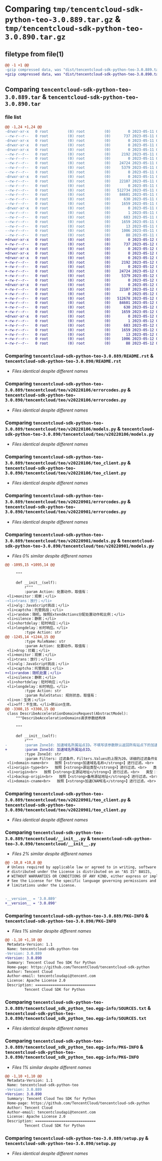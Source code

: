 # Comparing `tmp/tencentcloud-sdk-python-teo-3.0.889.tar.gz` & `tmp/tencentcloud-sdk-python-teo-3.0.890.tar.gz`

## filetype from file(1)

```diff
@@ -1 +1 @@
-gzip compressed data, was "dist/tencentcloud-sdk-python-teo-3.0.889.tar", last modified: Thu May 11 03:19:39 2023, max compression
+gzip compressed data, was "dist/tencentcloud-sdk-python-teo-3.0.890.tar", last modified: Fri May 12 04:09:16 2023, max compression
```

## Comparing `tencentcloud-sdk-python-teo-3.0.889.tar` & `tencentcloud-sdk-python-teo-3.0.890.tar`

### file list

```diff
@@ -1,24 +1,24 @@
-drwxr-xr-x   0 root         (0) root         (0)        0 2023-05-11 03:19:39.000000 tencentcloud-sdk-python-teo-3.0.889/
--rw-r--r--   0 root         (0) root         (0)      737 2023-05-11 03:19:39.000000 tencentcloud-sdk-python-teo-3.0.889/README.rst
-drwxr-xr-x   0 root         (0) root         (0)        0 2023-05-11 03:19:39.000000 tencentcloud-sdk-python-teo-3.0.889/tencentcloud/
-drwxr-xr-x   0 root         (0) root         (0)        0 2023-05-11 03:19:39.000000 tencentcloud-sdk-python-teo-3.0.889/tencentcloud/teo/
-drwxr-xr-x   0 root         (0) root         (0)        0 2023-05-11 03:19:39.000000 tencentcloud-sdk-python-teo-3.0.889/tencentcloud/teo/v20220106/
--rw-r--r--   0 root         (0) root         (0)     2192 2023-05-11 03:19:39.000000 tencentcloud-sdk-python-teo-3.0.889/tencentcloud/teo/v20220106/errorcodes.py
--rw-r--r--   0 root         (0) root         (0)        0 2023-05-11 03:19:39.000000 tencentcloud-sdk-python-teo-3.0.889/tencentcloud/teo/v20220106/__init__.py
--rw-r--r--   0 root         (0) root         (0)    24724 2023-05-11 03:19:39.000000 tencentcloud-sdk-python-teo-3.0.889/tencentcloud/teo/v20220106/models.py
--rw-r--r--   0 root         (0) root         (0)     5379 2023-05-11 03:19:39.000000 tencentcloud-sdk-python-teo-3.0.889/tencentcloud/teo/v20220106/teo_client.py
--rw-r--r--   0 root         (0) root         (0)        0 2023-05-11 03:19:39.000000 tencentcloud-sdk-python-teo-3.0.889/tencentcloud/teo/__init__.py
-drwxr-xr-x   0 root         (0) root         (0)        0 2023-05-11 03:19:39.000000 tencentcloud-sdk-python-teo-3.0.889/tencentcloud/teo/v20220901/
--rw-r--r--   0 root         (0) root         (0)    22107 2023-05-11 03:19:39.000000 tencentcloud-sdk-python-teo-3.0.889/tencentcloud/teo/v20220901/errorcodes.py
--rw-r--r--   0 root         (0) root         (0)        0 2023-05-11 03:19:39.000000 tencentcloud-sdk-python-teo-3.0.889/tencentcloud/teo/v20220901/__init__.py
--rw-r--r--   0 root         (0) root         (0)   512734 2023-05-11 03:19:39.000000 tencentcloud-sdk-python-teo-3.0.889/tencentcloud/teo/v20220901/models.py
--rw-r--r--   0 root         (0) root         (0)    84601 2023-05-11 03:19:39.000000 tencentcloud-sdk-python-teo-3.0.889/tencentcloud/teo/v20220901/teo_client.py
--rw-r--r--   0 root         (0) root         (0)      630 2023-05-11 03:19:39.000000 tencentcloud-sdk-python-teo-3.0.889/tencentcloud/__init__.py
--rw-r--r--   0 root         (0) root         (0)     1659 2023-05-11 03:19:39.000000 tencentcloud-sdk-python-teo-3.0.889/PKG-INFO
-drwxr-xr-x   0 root         (0) root         (0)        0 2023-05-11 03:19:39.000000 tencentcloud-sdk-python-teo-3.0.889/tencentcloud_sdk_python_teo.egg-info/
--rw-r--r--   0 root         (0) root         (0)        1 2023-05-11 03:19:39.000000 tencentcloud-sdk-python-teo-3.0.889/tencentcloud_sdk_python_teo.egg-info/dependency_links.txt
--rw-r--r--   0 root         (0) root         (0)      603 2023-05-11 03:19:39.000000 tencentcloud-sdk-python-teo-3.0.889/tencentcloud_sdk_python_teo.egg-info/SOURCES.txt
--rw-r--r--   0 root         (0) root         (0)     1659 2023-05-11 03:19:39.000000 tencentcloud-sdk-python-teo-3.0.889/tencentcloud_sdk_python_teo.egg-info/PKG-INFO
--rw-r--r--   0 root         (0) root         (0)       13 2023-05-11 03:19:39.000000 tencentcloud-sdk-python-teo-3.0.889/tencentcloud_sdk_python_teo.egg-info/top_level.txt
--rw-r--r--   0 root         (0) root         (0)     1006 2023-05-11 03:19:39.000000 tencentcloud-sdk-python-teo-3.0.889/setup.py
--rw-r--r--   0 root         (0) root         (0)       88 2023-05-11 03:19:39.000000 tencentcloud-sdk-python-teo-3.0.889/setup.cfg
+drwxr-xr-x   0 root         (0) root         (0)        0 2023-05-12 04:09:16.000000 tencentcloud-sdk-python-teo-3.0.890/
+-rw-r--r--   0 root         (0) root         (0)      737 2023-05-12 04:09:16.000000 tencentcloud-sdk-python-teo-3.0.890/README.rst
+drwxr-xr-x   0 root         (0) root         (0)        0 2023-05-12 04:09:16.000000 tencentcloud-sdk-python-teo-3.0.890/tencentcloud/
+drwxr-xr-x   0 root         (0) root         (0)        0 2023-05-12 04:09:16.000000 tencentcloud-sdk-python-teo-3.0.890/tencentcloud/teo/
+drwxr-xr-x   0 root         (0) root         (0)        0 2023-05-12 04:09:16.000000 tencentcloud-sdk-python-teo-3.0.890/tencentcloud/teo/v20220106/
+-rw-r--r--   0 root         (0) root         (0)     2192 2023-05-12 04:09:16.000000 tencentcloud-sdk-python-teo-3.0.890/tencentcloud/teo/v20220106/errorcodes.py
+-rw-r--r--   0 root         (0) root         (0)        0 2023-05-12 04:09:16.000000 tencentcloud-sdk-python-teo-3.0.890/tencentcloud/teo/v20220106/__init__.py
+-rw-r--r--   0 root         (0) root         (0)    24724 2023-05-12 04:09:16.000000 tencentcloud-sdk-python-teo-3.0.890/tencentcloud/teo/v20220106/models.py
+-rw-r--r--   0 root         (0) root         (0)     5379 2023-05-12 04:09:16.000000 tencentcloud-sdk-python-teo-3.0.890/tencentcloud/teo/v20220106/teo_client.py
+-rw-r--r--   0 root         (0) root         (0)        0 2023-05-12 04:09:16.000000 tencentcloud-sdk-python-teo-3.0.890/tencentcloud/teo/__init__.py
+drwxr-xr-x   0 root         (0) root         (0)        0 2023-05-12 04:09:16.000000 tencentcloud-sdk-python-teo-3.0.890/tencentcloud/teo/v20220901/
+-rw-r--r--   0 root         (0) root         (0)    22107 2023-05-12 04:09:16.000000 tencentcloud-sdk-python-teo-3.0.890/tencentcloud/teo/v20220901/errorcodes.py
+-rw-r--r--   0 root         (0) root         (0)        0 2023-05-12 04:09:16.000000 tencentcloud-sdk-python-teo-3.0.890/tencentcloud/teo/v20220901/__init__.py
+-rw-r--r--   0 root         (0) root         (0)   512678 2023-05-12 04:09:16.000000 tencentcloud-sdk-python-teo-3.0.890/tencentcloud/teo/v20220901/models.py
+-rw-r--r--   0 root         (0) root         (0)    84601 2023-05-12 04:09:16.000000 tencentcloud-sdk-python-teo-3.0.890/tencentcloud/teo/v20220901/teo_client.py
+-rw-r--r--   0 root         (0) root         (0)      630 2023-05-12 04:09:16.000000 tencentcloud-sdk-python-teo-3.0.890/tencentcloud/__init__.py
+-rw-r--r--   0 root         (0) root         (0)     1659 2023-05-12 04:09:16.000000 tencentcloud-sdk-python-teo-3.0.890/PKG-INFO
+drwxr-xr-x   0 root         (0) root         (0)        0 2023-05-12 04:09:16.000000 tencentcloud-sdk-python-teo-3.0.890/tencentcloud_sdk_python_teo.egg-info/
+-rw-r--r--   0 root         (0) root         (0)        1 2023-05-12 04:09:16.000000 tencentcloud-sdk-python-teo-3.0.890/tencentcloud_sdk_python_teo.egg-info/dependency_links.txt
+-rw-r--r--   0 root         (0) root         (0)      603 2023-05-12 04:09:16.000000 tencentcloud-sdk-python-teo-3.0.890/tencentcloud_sdk_python_teo.egg-info/SOURCES.txt
+-rw-r--r--   0 root         (0) root         (0)     1659 2023-05-12 04:09:16.000000 tencentcloud-sdk-python-teo-3.0.890/tencentcloud_sdk_python_teo.egg-info/PKG-INFO
+-rw-r--r--   0 root         (0) root         (0)       13 2023-05-12 04:09:16.000000 tencentcloud-sdk-python-teo-3.0.890/tencentcloud_sdk_python_teo.egg-info/top_level.txt
+-rw-r--r--   0 root         (0) root         (0)     1006 2023-05-12 04:09:16.000000 tencentcloud-sdk-python-teo-3.0.890/setup.py
+-rw-r--r--   0 root         (0) root         (0)       88 2023-05-12 04:09:16.000000 tencentcloud-sdk-python-teo-3.0.890/setup.cfg
```

### Comparing `tencentcloud-sdk-python-teo-3.0.889/README.rst` & `tencentcloud-sdk-python-teo-3.0.890/README.rst`

 * *Files identical despite different names*

### Comparing `tencentcloud-sdk-python-teo-3.0.889/tencentcloud/teo/v20220106/errorcodes.py` & `tencentcloud-sdk-python-teo-3.0.890/tencentcloud/teo/v20220106/errorcodes.py`

 * *Files identical despite different names*

### Comparing `tencentcloud-sdk-python-teo-3.0.889/tencentcloud/teo/v20220106/models.py` & `tencentcloud-sdk-python-teo-3.0.890/tencentcloud/teo/v20220106/models.py`

 * *Files identical despite different names*

### Comparing `tencentcloud-sdk-python-teo-3.0.889/tencentcloud/teo/v20220106/teo_client.py` & `tencentcloud-sdk-python-teo-3.0.890/tencentcloud/teo/v20220106/teo_client.py`

 * *Files identical despite different names*

### Comparing `tencentcloud-sdk-python-teo-3.0.889/tencentcloud/teo/v20220901/errorcodes.py` & `tencentcloud-sdk-python-teo-3.0.890/tencentcloud/teo/v20220901/errorcodes.py`

 * *Files identical despite different names*

### Comparing `tencentcloud-sdk-python-teo-3.0.889/tencentcloud/teo/v20220901/models.py` & `tencentcloud-sdk-python-teo-3.0.890/tencentcloud/teo/v20220901/models.py`

 * *Files 0% similar despite different names*

```diff
@@ -1095,15 +1095,14 @@
 
     """
 
     def __init__(self):
         r"""
         :param Action: 处置动作，取值有：
 <li>monitor：观察；</li>
-<li>trans：放行；</li>
 <li>alg：JavaScript挑战；</li>
 <li>captcha：托管挑战；</li>
 <li>random：随机，按照ExtendActions分配处置动作和比例；</li>
 <li>silence：静默；</li>
 <li>shortdelay：短时响应；</li>
 <li>longdelay：长时响应。</li>
         :type Action: str
@@ -1245,14 +1244,15 @@
         :type RuleName: str
         :param Action: 处置动作，取值有：
 <li>drop：拦截；</li>
 <li>monitor：观察；</li>
 <li>trans：放行；</li>
 <li>alg：JavaScript挑战；</li>
 <li>captcha：托管挑战；</li>
+<li>random：随机处置；</li>
 <li>silence：静默；</li>
 <li>shortdelay：短时响应；</li>
 <li>longdelay：长时响应。</li>
         :type Action: str
         :param RuleStatus: 规则状态，取值有：
 <li>on：生效；</li>
 <li>off：不生效。</li>默认on生效。
@@ -3308,15 +3308,15 @@
 class DescribeAccelerationDomainsRequest(AbstractModel):
     """DescribeAccelerationDomains请求参数结构体
 
     """
 
     def __init__(self):
         r"""
-        :param ZoneId: 加速域名所属站点ID。不填写该参数默认返回所有站点下的加速域名。
+        :param ZoneId: 加速域名所属站点ID。
         :type ZoneId: str
         :param Filters: 过滤条件，Filters.Values的上限为20。详细的过滤条件如下：
 <li>domain-name<br>   按照【<strong>加速域名名称</strong>】进行过滤。<br>   类型：String<br>   必选：否
 <li>origin-type<br>   按照【<strong>源站类型</strong>】进行过滤。<br>   类型：String<br>   必选：否
 <li>origin<br>   按照【<strong>主源站地址</strong>】进行过滤。<br>   类型：String<br>   必选：否
 <li>backup-origin<br>   按照【<strong>备用源站地址</strong>】进行过滤。<br>   类型：String<br>   必选：否
 <li>domain-cname<br>   按照【<strong>加速CNAME名</strong>】进行过滤。<br>   类型：String<br>   必选：否
```

### Comparing `tencentcloud-sdk-python-teo-3.0.889/tencentcloud/teo/v20220901/teo_client.py` & `tencentcloud-sdk-python-teo-3.0.890/tencentcloud/teo/v20220901/teo_client.py`

 * *Files identical despite different names*

### Comparing `tencentcloud-sdk-python-teo-3.0.889/tencentcloud/__init__.py` & `tencentcloud-sdk-python-teo-3.0.890/tencentcloud/__init__.py`

 * *Files 2% similar despite different names*

```diff
@@ -10,8 +10,8 @@
 # Unless required by applicable law or agreed to in writing, software
 # distributed under the License is distributed on an "AS IS" BASIS,
 # WITHOUT WARRANTIES OR CONDITIONS OF ANY KIND, either express or implied.
 # See the License for the specific language governing permissions and
 # limitations under the License.
 
 
-__version__ = '3.0.889'
+__version__ = '3.0.890'
```

### Comparing `tencentcloud-sdk-python-teo-3.0.889/PKG-INFO` & `tencentcloud-sdk-python-teo-3.0.890/PKG-INFO`

 * *Files 1% similar despite different names*

```diff
@@ -1,10 +1,10 @@
 Metadata-Version: 1.1
 Name: tencentcloud-sdk-python-teo
-Version: 3.0.889
+Version: 3.0.890
 Summary: Tencent Cloud Teo SDK for Python
 Home-page: https://github.com/TencentCloud/tencentcloud-sdk-python
 Author: Tencent Cloud
 Author-email: tencentcloudapi@tencent.com
 License: Apache License 2.0
 Description: ============================
         Tencent Cloud SDK for Python
```

### Comparing `tencentcloud-sdk-python-teo-3.0.889/tencentcloud_sdk_python_teo.egg-info/SOURCES.txt` & `tencentcloud-sdk-python-teo-3.0.890/tencentcloud_sdk_python_teo.egg-info/SOURCES.txt`

 * *Files identical despite different names*

### Comparing `tencentcloud-sdk-python-teo-3.0.889/tencentcloud_sdk_python_teo.egg-info/PKG-INFO` & `tencentcloud-sdk-python-teo-3.0.890/tencentcloud_sdk_python_teo.egg-info/PKG-INFO`

 * *Files 1% similar despite different names*

```diff
@@ -1,10 +1,10 @@
 Metadata-Version: 1.1
 Name: tencentcloud-sdk-python-teo
-Version: 3.0.889
+Version: 3.0.890
 Summary: Tencent Cloud Teo SDK for Python
 Home-page: https://github.com/TencentCloud/tencentcloud-sdk-python
 Author: Tencent Cloud
 Author-email: tencentcloudapi@tencent.com
 License: Apache License 2.0
 Description: ============================
         Tencent Cloud SDK for Python
```

### Comparing `tencentcloud-sdk-python-teo-3.0.889/setup.py` & `tencentcloud-sdk-python-teo-3.0.890/setup.py`

 * *Files identical despite different names*

